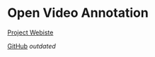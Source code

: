 Open Video Annotation
=====================

[Project Webiste](http://openvideoannotation.org/)

[GitHub](https://github.com/CtrHellenicStudies/OpenVideoAnnotation) _outdated_ 
